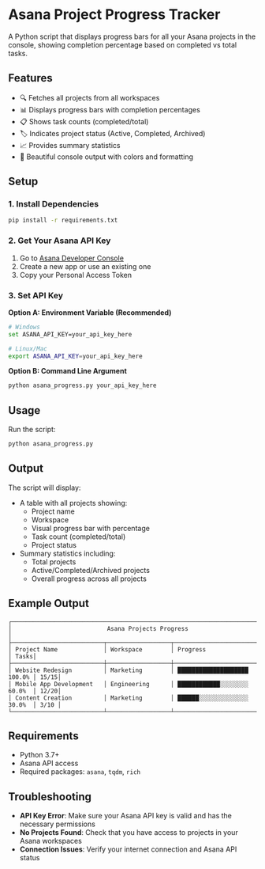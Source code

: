 # Asana Project Progress Tracker

A Python script that displays progress bars for all your Asana projects in the console, showing completion percentage based on completed vs total tasks.

## Features

- 🔍 Fetches all projects from all workspaces
- 📊 Displays progress bars with completion percentages
- 📋 Shows task counts (completed/total)
- 🏷️ Indicates project status (Active, Completed, Archived)
- 📈 Provides summary statistics
- 🎨 Beautiful console output with colors and formatting

## Setup

### 1. Install Dependencies

```bash
pip install -r requirements.txt
```

### 2. Get Your Asana API Key

1. Go to [Asana Developer Console](https://app.asana.com/0/developer-console)
2. Create a new app or use an existing one
3. Copy your Personal Access Token

### 3. Set API Key

**Option A: Environment Variable (Recommended)**
```bash
# Windows
set ASANA_API_KEY=your_api_key_here

# Linux/Mac
export ASANA_API_KEY=your_api_key_here
```

**Option B: Command Line Argument**
```bash
python asana_progress.py your_api_key_here
```

## Usage

Run the script:
```bash
python asana_progress.py
```

## Output

The script will display:
- A table with all projects showing:
  - Project name
  - Workspace
  - Visual progress bar with percentage
  - Task count (completed/total)
  - Project status
- Summary statistics including:
  - Total projects
  - Active/Completed/Archived projects
  - Overall progress across all projects

## Example Output

```
┌─────────────────────────────────────────────────────────────────────────────┐
│                           Asana Projects Progress                           │
├──────────────────────────┬──────────────────┬────────────────────────┬──────┤
│ Project Name             │ Workspace        │ Progress               │ Tasks│
├──────────────────────────┼──────────────────┼────────────────────────┼──────┤
│ Website Redesign         │ Marketing        │ ████████████████████ 100.0% │ 15/15│
│ Mobile App Development   │ Engineering      │ ████████████░░░░░░░░ 60.0%  │ 12/20│
│ Content Creation         │ Marketing        │ ██████░░░░░░░░░░░░░░ 30.0%  │ 3/10 │
└──────────────────────────┴──────────────────┴────────────────────────┴──────┘
```

## Requirements

- Python 3.7+
- Asana API access
- Required packages: `asana`, `tqdm`, `rich`

## Troubleshooting

- **API Key Error**: Make sure your Asana API key is valid and has the necessary permissions
- **No Projects Found**: Check that you have access to projects in your Asana workspaces
- **Connection Issues**: Verify your internet connection and Asana API status 